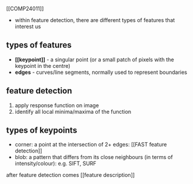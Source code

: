 [[COMP24011]]

- within feature detection, there are different types of features that interest us

## types of features
- **[[keypoint]]** - a singular point (or a small patch of pixels with the keypoint in the centre)
- **edges** - curves/line segments, normally used to represent boundaries

## feature detection
1. apply response function on image
2. identify all local minima/maxima of the function

## types of keypoints
- corner: a point at the intersection of 2+ edges: [[FAST feature detection]]
- blob: a pattern that differs from its close neighbours (in terms of intensity/colour): e.g. SIFT, SURF

after feature detection comes [[feature description]]